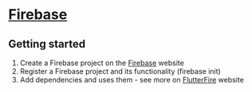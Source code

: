 # [Firebase](https://firebase.google.com/?gclid=CjwKCAjwjbCDBhAwEiwAiudByx5Grv9YXBmQPBiPN6X0LvsQuYK3R8i7GCxCgh31CXkP_1vfSuz9exoC_ewQAvD_BwE&gclsrc=aw.ds)

## Getting started

 1. Create a Firebase project on the [Firebase](https://console.firebase.google.com/) website
 2. Register a Firebase project and its functionality (firebase init)
 3. Add dependencies and uses them - see more on [FlutterFire](https://firebase.flutter.dev/docs/overview/) website

